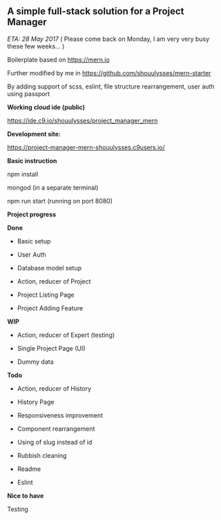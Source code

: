 ## A simple full-stack solution for a Project Manager

_ETA: 28 May 2017_ ( Please come back on Monday, I am very very busy these few weeks... )

Boilerplate based on https://mern.io

Further modified by me in https://github.com/shouulysses/mern-starter

By adding support of scss, eslint, file structure rearrangement, user auth using passport

**Working cloud ide (public)**

https://ide.c9.io/shouulysses/project_manager_mern

**Development site:**

https://project-manager-mern-shouulysses.c9users.io/


**Basic instruction**

npm install

mongod (in a separate terminal)

npm run start (running on port 8080)

**Project progress**

**Done**

- Basic setup

- User Auth

- Database model setup

- Action, reducer of Project

- Project Listing Page

- Project Adding Feature



**WIP**

- Action, reducer of Expert (testing)

- Single Project Page (UI)

- Dummy data


**Todo**

- Action, reducer of History

- History Page

- Responsiveness improvement

- Component rearrangement

- Using of slug instead of id

- Rubbish cleaning

- Readme

- Eslint


**Nice to have**

Testing
